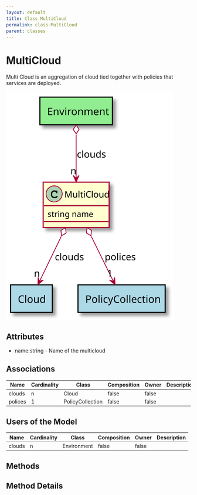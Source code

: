 ```yaml
---
layout: default
title: Class MultiCloud
permalink: class-MultiCloud
parent: classes
---
```


# MultiCloud

Multi Cloud is an aggregation of cloud tied together with policies that services are deployed.

![Logical Diagram](./logical.svg)

## Attributes

* name:string - Name of the multicloud


## Associations

| Name | Cardinality | Class | Composition | Owner | Description |
| --- | --- | --- | --- | --- | --- |
| clouds | n | Cloud | false | false |  |
| polices | 1 | PolicyCollection | false | false |  |


## Users of the Model

| Name | Cardinality | Class | Composition | Owner | Description |
| --- | --- | --- | --- | --- | --- |
| clouds | n | Environment | false | false |  |





## Methods


<h2>Method Details</h2>
    


